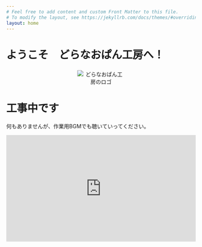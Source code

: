 ```yaml
---
# Feel free to add content and custom Front Matter to this file.
# To modify the layout, see https://jekyllrb.com/docs/themes/#overriding-theme-defaults
layout: home
---
```


<h2 style="font-size: 2em;">ようこそ　どらなおぱん工房へ！</h2>

<div style="text-align: center;">
  <img src="{{ '/assets/images/doranao_icon.png' | relative_url }}" alt="どらなおぱん工房のロゴ" style="max-width: 25%; height: auto;">
</div>

# 工事中です

何もありませんが、作業用BGMでも聴いていってください。

<!-- <h2>【作業用BGM】月夜に羊は夢を見るのか</h2> -->
<div style="position: relative; padding-bottom: 56.25%; height: 0; overflow: hidden; max-width: 100%; width: 100%;">
  <iframe src="https://www.youtube.com/embed/oXNvhbp0TC4?si=9CfKL5clJM6HXiNI" title="YouTube video player" frameborder="0" allow="accelerometer; autoplay; clipboard-write; encrypted-media; gyroscope; picture-in-picture; web-share" referrerpolicy="strict-origin-when-cross-origin" allowfullscreen 
  style="position: absolute; top: 0; left: 0; width: 100%; height: 100%;"></iframe>
</div>

<!-- ![どらなおぱん工房のロゴ](/assets/images/doranao_icon.png) -->
